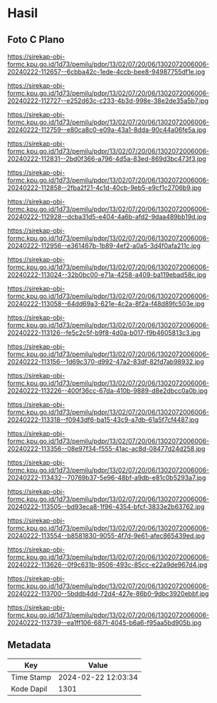 # Hasil

## Foto C Plano

https://sirekap-obj-formc.kpu.go.id/1d73/pemilu/pdpr/13/02/07/20/06/1302072006006-20240222-112657--6cbba42c-1ede-4ccb-bee8-94987755df1e.jpg

https://sirekap-obj-formc.kpu.go.id/1d73/pemilu/pdpr/13/02/07/20/06/1302072006006-20240222-112727--e252d63c-c233-4b3d-998e-38e2de35a5b7.jpg

https://sirekap-obj-formc.kpu.go.id/1d73/pemilu/pdpr/13/02/07/20/06/1302072006006-20240222-112759--e80ca8c0-e09a-43a1-8dda-90c44a06fe5a.jpg

https://sirekap-obj-formc.kpu.go.id/1d73/pemilu/pdpr/13/02/07/20/06/1302072006006-20240222-112831--2bd0f366-a796-4d5a-83ed-869d3bc473f3.jpg

https://sirekap-obj-formc.kpu.go.id/1d73/pemilu/pdpr/13/02/07/20/06/1302072006006-20240222-112858--2fba2f21-4c1d-40cb-9eb5-e9cf1c2706b9.jpg

https://sirekap-obj-formc.kpu.go.id/1d73/pemilu/pdpr/13/02/07/20/06/1302072006006-20240222-112928--dcba31d5-e404-4a6b-afd2-9daa489bb19d.jpg

https://sirekap-obj-formc.kpu.go.id/1d73/pemilu/pdpr/13/02/07/20/06/1302072006006-20240222-112956--e361467b-1b89-4ef2-a0a5-3d4f0afa211c.jpg

https://sirekap-obj-formc.kpu.go.id/1d73/pemilu/pdpr/13/02/07/20/06/1302072006006-20240222-113024--32b0bc00-e71a-4258-a409-ba119ebad58c.jpg

https://sirekap-obj-formc.kpu.go.id/1d73/pemilu/pdpr/13/02/07/20/06/1302072006006-20240222-113058--64dd69a3-621e-4c2a-8f2a-f48d89fc503e.jpg

https://sirekap-obj-formc.kpu.go.id/1d73/pemilu/pdpr/13/02/07/20/06/1302072006006-20240222-113126--fe5c2c5f-b9f8-4d0a-b017-f9b4605813c3.jpg

https://sirekap-obj-formc.kpu.go.id/1d73/pemilu/pdpr/13/02/07/20/06/1302072006006-20240222-113156--1d69c370-d992-47a2-83df-82fd7ab98932.jpg

https://sirekap-obj-formc.kpu.go.id/1d73/pemilu/pdpr/13/02/07/20/06/1302072006006-20240222-113226--400f36cc-67da-410b-9889-d8e2dbcc0a0b.jpg

https://sirekap-obj-formc.kpu.go.id/1d73/pemilu/pdpr/13/02/07/20/06/1302072006006-20240222-113318--f0943df6-ba15-43c9-a7db-61a5f7cf4487.jpg

https://sirekap-obj-formc.kpu.go.id/1d73/pemilu/pdpr/13/02/07/20/06/1302072006006-20240222-113356--08e97f34-f555-41ac-ac8d-08477d24d258.jpg

https://sirekap-obj-formc.kpu.go.id/1d73/pemilu/pdpr/13/02/07/20/06/1302072006006-20240222-113432--70769b37-5e96-48bf-a9db-e81c0b5293a7.jpg

https://sirekap-obj-formc.kpu.go.id/1d73/pemilu/pdpr/13/02/07/20/06/1302072006006-20240222-113505--bd93eca8-1f96-4354-bfcf-3833e2b63762.jpg

https://sirekap-obj-formc.kpu.go.id/1d73/pemilu/pdpr/13/02/07/20/06/1302072006006-20240222-113554--b8581830-9055-4f7d-9e61-afec865439ed.jpg

https://sirekap-obj-formc.kpu.go.id/1d73/pemilu/pdpr/13/02/07/20/06/1302072006006-20240222-113626--0f9c631b-9506-493c-85cc-e22a9de967d4.jpg

https://sirekap-obj-formc.kpu.go.id/1d73/pemilu/pdpr/13/02/07/20/06/1302072006006-20240222-113700--5bddb4dd-72d4-427e-86b0-9dbc3920ebbf.jpg

https://sirekap-obj-formc.kpu.go.id/1d73/pemilu/pdpr/13/02/07/20/06/1302072006006-20240222-113739--ea1ff106-6871-4045-b6a6-f95aa5bd905b.jpg


## Metadata

| Key        | Value               |
| ---------- | ------------------- |
| Time Stamp | 2024-02-22 12:03:34 |
| Kode Dapil | 1301                |



